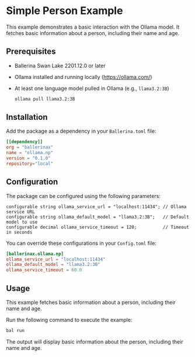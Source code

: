 # Simple Person Example

This example demonstrates a basic interaction with the Ollama model. It fetches basic information about a person, including their name and age.

## Prerequisites

- Ballerina Swan Lake 2201.12.0 or later
- Ollama installed and running locally (https://ollama.com/)
- At least one language model pulled in Ollama (e.g., `llama3.2:3B`)

    ```bash
    ollama pull llama3.2:3B
    ```

## Installation

Add the package as a dependency in your `Ballerina.toml` file:

```toml
[[dependency]]
org = "ballerinax"
name = "ollama.np"
version = "0.1.0"
repository="local"
```

## Configuration

The package can be configured using the following parameters:

```ballerina
configurable string ollama_service_url = "localhost:11434"; // Ollama service URL
configurable string ollama_default_model = "llama3.2:3B";   // Default model to use
configurable decimal ollama_service_timeout = 120;          // Timeout in seconds
```

You can override these configurations in your `Config.toml` file:

```toml
[ballerinax.ollama.np]
ollama_service_url = "localhost:11434"  
ollama_default_model = "llama3.2:3B"
ollama_service_timeout = 60.0
```

## Usage

This example fetches basic information about a person, including their name and age.

Run the following command to execute the example:

```sh
bal run
```

The output will display basic information about the person, including their name and age.
